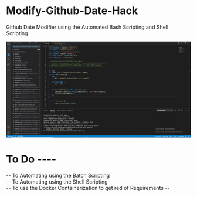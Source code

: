 # Modify-Github-Date-Hack

Github Date Modifier using the Automated Bash Scripting and Shell Scripting


![Test Image 1](https://github.com/Mayank-Khurmai/Modify-Github-Date-Hack/blob/master/snapshot/screenshot.jpg)

# To Do ----
-- To Automating using the Batch Scripting <br/>
-- To Automating using the Shell Scripting <br/>
-- To use the Docker Containerization to get red of Requirements --
